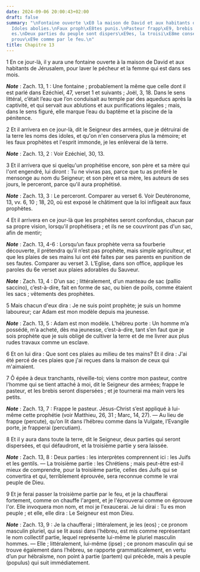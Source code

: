 ```yaml
---
date: 2024-09-06 20:00:43+02:00
draft: false
summary: "\nFontaine ouverte \xE0 la maison de David et aux habitants de J\xE9rusalem.\n\
  Idoles abolies.\nFaux proph\xE8tes punis.\nPasteur frapp\xE9, brebis dispers\xE9\
  es.\nDeux parties du peuple sont dispers\xE9es, la troisi\xE8me conserv\xE9e, \xE9\
  prouv\xE9e comme par le feu.\n"
title: Chapitre 13
---
```





1 En ce jour-là, il y aura une fontaine ouverte à la maison de David et aux habitants de Jérusalem, pour laver le pécheur et la femme qui est dans ses mois.

***Note*** :  Zach. 13, 1 : Une fontaine ; probablement la même que celle dont il est parlé dans Ezéchiel, 47, verset 1 et suivants ; Joël, 3, 18. Dans le sens littéral, c’était l’eau que l’on conduisait au temple par des aqueducs après la captivité, et qui servait aux ablutions et aux purifications légales ; mais, dans le sens figuré, elle marque l’eau du baptême et la piscine de la pénitence.


2 Et il arrivera en ce jour-là, dit le Seigneur des armées, que je détruirai de la terre les noms des idoles, et qu'on n'en conservera plus la mémoire; et les faux prophètes et l'esprit immonde, je les enlèverai de là terre.

***Note*** :  Zach. 13, 2 : Voir Ezéchiel, 30, 13.

3 Et il arrivera que si quelqu'un prophétise encore, son père et sa mère qui l'ont engendré, lui diront : Tu ne vivras pas, parce que tu as proféré le mensonge au nom du Seigneur; et son père et sa mère, les auteurs de ses jours, le perceront, parce qu'il aura prophétisé.

***Note*** :  Zach. 13, 3 : Le perceront. Comparer au verset 6. Voir Deutéronome, 13, vv. 6, 10 ; 18, 20, où est exposé le châtiment que la loi infligeait aux faux prophètes.


4 Et il arrivera en ce jour-là que les prophètes seront confondus, chacun par sa propre vision, lorsqu'il prophétisera ; et ils ne se couvriront pas d'un sac, afin de mentir;

***Note*** :  Zach. 13, 4-6 : Lorsqu’un faux prophète verra sa fourberie découverte, il prétendra qu’il n’est pas prophète, mais simple agriculteur, et que les plaies de ses mains lui ont été faites par ses parents en punition de ses fautes. Comparer au verset 3. L’Eglise, dans son office, applique les paroles du 6e verset aux plaies adorables du Sauveur.

***Note*** :  Zach. 13, 4 : D’un sac ; littéralement, d’un manteau de sac (pallio saccino), c’est-à-dire, fait en forme de sac, ou bien de poils, comme étaient les sacs ; vêtements des prophètes.

5 Mais chacun d'eux dira : Je ne suis point prophète; je suis un homme laboureur; car Adam est mon modèle depuis ma jeunesse.

***Note*** :  Zach. 13, 5 : Adam est mon modèle. L’hébreu porte : Un homme m’a possédé, m’a acheté, dès ma jeunesse, c’est-à-dire, tant s’en faut que je sois prophète que je suis obligé de cultiver la terre et de me livrer aux plus rudes travaux comme un esclave.

6 Et on lui dira : Que sont ces plaies au milieu de tes mains? Et il dira : J'ai été percé de ces plaies que j'ai reçues dans la maison de ceux qui m'aimaient.


7 Ô épée à deux tranchants, réveille-toi; viens contre mon pasteur, contre l'homme qui se tient attaché à moi, dit le Seigneur des armées; frappe le pasteur, et les brebis seront dispersées ; et je tournerai ma main vers les petits.

***Note*** :  Zach. 13, 7 : Frappe le pasteur. Jésus-Christ s’est appliqué à lui-même cette prophétie (voir Matthieu, 26, 31 ; Marc, 14, 27). ― Au lieu de frappe (percute), qu’on lit dans l’hébreu comme dans la Vulgate, l’Evangile porte, je frapperai (percutiam).

8 Et il y aura dans toute la terre, dit le Seigneur, deux parties qui seront dispersées, et qui défaudront, et la troisième partie y sera laissée.

***Note*** :  Zach. 13, 8 : Deux parties : les interprètes comprennent ici : les Juifs et les gentils. ― La troisième partie : les Chrétiens ; mais peut-être est-il mieux de comprendre, pour la troisième partie, celles des Juifs qui se convertira et qui, terriblement éprouvée, sera reconnue comme le vrai peuple de Dieu.

9 Et je ferai passer la troisième partie par le feu, et je la chaufferai fortement, comme on chauffe l'argent, et je l'éprouverai comme on éprouve l'or. Elle invoquera mon nom, et moi je l'exaucerai. Je lui dirai : Tu es mon peuple ; et elle, elle dira : Le Seigneur est mon Dieu.

***Note*** :  Zach. 13, 9 : Je la chaufferai ; littéralement, je les (eos) ; ce pronom masculin pluriel, qui se lit aussi dans l’hébreu, est mis comme représentant le nom collectif partie, lequel représente lui-même le pluriel masculin hommes. ― Elle ; littéralement, lui-même (ipse) ; ce pronom masculin qui se trouve également dans l’hébreu, se rapporte grammaticalement, en vertu d’un pur hébraïsme, non point à partie (partem) qui précède, mais à peuple (populus) qui suit immédiatement.

